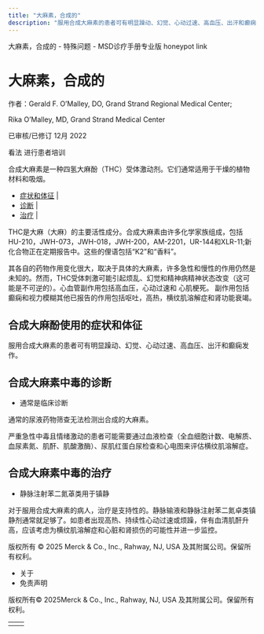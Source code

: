 ```yaml
---
title: "大麻素，合成的"
description: "服用合成大麻素的患者可有明显躁动、幻觉、心动过速、高血压、出汗和癫痫发作。"
---
```


﻿大麻素，合成的 \- 特殊问题 \- MSD诊疗手册专业版 honeypot link

# 大麻素，合成的

作者：Gerald F. O’Malley, DO, Grand Strand Regional Medical Center;

Rika O’Malley, MD, Grand Strand Medical Center

已审核/已修订 12月 2022

看法 进行患者培训

合成大麻素是一种四氢大麻酚（THC）受体激动剂。它们通常适用于干燥的植物材料和吸烟。

- [症状和体征](#症状和体征_v25243348_zh) \|
- [诊断](#诊断_v25243351_zh) \|
- [治疗](#治疗_v25243358_zh) \|

THC是大麻（大麻）的主要活性成分。合成大麻素由许多化学家族组成，包括HU-210，JWH-073，JWH-018，JWH-200，AM-2201，UR-144和XLR-11;新化合物正在定期报告中。这些的俚语包括“K2”和“香料”。

其各自的药物作用变化很大，取决于具体的大麻素，许多急性和慢性的作用仍然是未知的。然而，THC受体刺激可能引起烦乱、幻觉和精神病精神状态改变（这可能是不可逆的）。心血管副作用包括高血压，心动过速和 心肌梗死。 副作用包括癫痫和视力模糊其他已报告的作用包括呕吐，高热，横纹肌溶解症和肾功能衰竭。

## 合成大麻酚使用的症状和体征

服用合成大麻素的患者可有明显躁动、幻觉、心动过速、高血压、出汗和癫痫发作。

## 合成大麻素中毒的诊断

- 通常是临床诊断


通常的尿液药物筛查无法检测出合成的大麻素。

严重急性中毒且情绪激动的患者可能需要通过血液检查（全血细胞计数、电解质、血尿素氮、肌酐、肌酸激酶）、尿肌红蛋白尿检查和心电图来评估横纹肌溶解症。

## 合成大麻素中毒的治疗

- 静脉注射苯二氮䓬类用于镇静


对于服用合成大麻素的病人，治疗是支持性的。静脉输液和静脉注射苯二氮卓类镇静剂通常就足够了。如患者出现高热、持续性心动过速或烦躁，伴有血清肌酐升高，应该考虑为横纹肌溶解症和心脏和肾损伤的可能性并进一步监控。



版权所有 © 2025
Merck & Co., Inc., Rahway, NJ, USA 及其附属公司。保留所有权利。

- 关于
- 免责声明

版权所有© 2025Merck & Co., Inc., Rahway, NJ, USA 及其附属公司。保留所有权利。

|     |     |
| --- | --- |
|  |  |
